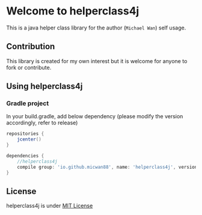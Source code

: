 # Welcome to helperclass4j

This is a java helper class library for the author (`Michael Wan`) self usage.

## Contribution
This library is created for my own interest but it is welcome for anyone to fork or contribute.

## Using helperclass4j
### Gradle project
In your build.gradle, add below dependency (please modify the version accordingly, refer to release)
``` gradle
repositories {
    jcenter()
}

dependencies {
	//helperclass4j
	compile group: 'io.github.micwan88', name: 'helperclass4j', version: '1.0.0'
}
```

## License
helperclass4j is under [MIT License](https://github.com/micwan88/helperclass4j/blob/master/LICENSE)